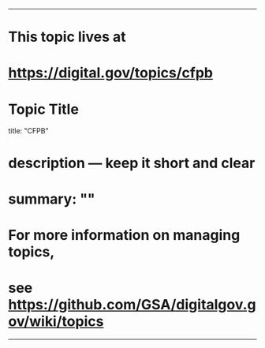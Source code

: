 
---
# This topic lives at
# https://digital.gov/topics/cfpb

# Topic Title
title: "CFPB"

# description — keep it short and clear
# summary: ""


# For more information on managing topics,
# see https://github.com/GSA/digitalgov.gov/wiki/topics
---